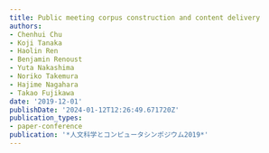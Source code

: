 ```yaml
---
title: Public meeting corpus construction and content delivery
authors:
- Chenhui Chu
- Koji Tanaka
- Haolin Ren
- Benjamin Renoust
- Yuta Nakashima
- Noriko Takemura
- Hajime Nagahara
- Takao Fujikawa
date: '2019-12-01'
publishDate: '2024-01-12T12:26:49.671720Z'
publication_types:
- paper-conference
publication: '*人文科学とコンピュータシンポジウム2019*'
---
```

